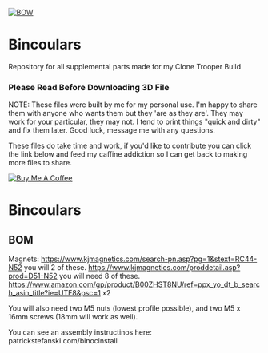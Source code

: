 
[![BOW](https://i.imgur.com/3cT0yqN.jpg)](https://www.youtube.com/watch?v=QHn8Yd2XTCI)

# Bincoulars
Repository for all supplemental parts made for my Clone Trooper Build
### Please Read Before Downloading 3D File
NOTE: These files were built by me for my personal use.  I'm happy to share them with anyone who wants them but they 'are as they are'.  They may work for your particular, they may not.  I tend to print things "quick and dirty" and fix them later.  Good luck, message me with any questions. 

These files do take time and work, if you'd like to contribute you can click the link below and feed my caffine addiction so I can get back to making more files to share. 

<a href="https://www.buymeacoffee.com/WjRBDa3dZ" target="_blank"><img src="https://www.buymeacoffee.com/assets/img/custom_images/orange_img.png" alt="Buy Me A Coffee" style="height: auto !important;width: auto !important;" ></a>

# Bincoulars
## BOM
Magnets: 
https://www.kjmagnetics.com/search-pn.asp?pg=1&stext=RC44-N52   you will 2 of these. 
https://www.kjmagnetics.com/proddetail.asp?prod=D51-N52         you will need 8 of these. 
https://www.amazon.com/gp/product/B00ZHST8NU/ref=ppx_yo_dt_b_search_asin_title?ie=UTF8&psc=1    x2

You will also need two M5 nuts (lowest profile possible), and two M5 x 16mm screws (18mm will work as well). 

You can see an assembly instructinos here:  patrickstefanski.com/binocinstall

